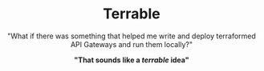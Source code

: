 <h1 style="text-align: center">
    Terrable
</h1>

<p align="center">
    "What if there was something that helped me write and deploy terraformed API Gateways and run them locally?"
</p>
<p align="center">
    <strong>"That sounds like a <em>terrable</em> idea"</strong>
</p>